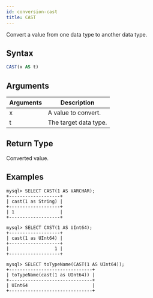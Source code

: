 ```yaml
---
id: conversion-cast
title: CAST
---
```


Convert a value from one data type to another data type.

## Syntax

```sql
CAST(x AS t)
```

## Arguments

| Arguments   | Description |
| ----------- | ----------- |
| x | A value to convert. |
| t | The target data type. |

## Return Type

Converted value.

## Examples

```
mysql> SELECT CAST(1 AS VARCHAR);
+-------------------+
| cast(1 as String) |
+-------------------+
| 1                 |
+-------------------+

mysql> SELECT CAST(1 AS UInt64);
+-------------------+
| cast(1 as UInt64) |
+-------------------+
|                 1 |
+-------------------+

mysql> SELECT toTypeName(CAST(1 AS UInt64));
+-------------------------------+
| toTypeName(cast(1 as UInt64)) |
+-------------------------------+
| UInt64                        |
+-------------------------------+

```
